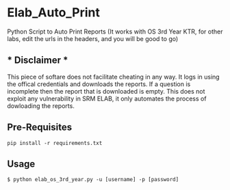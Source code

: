 # Elab_Auto_Print
Python Script to Auto Print Reports
(It works with OS 3rd Year KTR, for other labs, edit the urls in the headers, and you will be good to go)

## * Disclaimer *
This piece of softare does not facilitate cheating in any way. It logs in using the offical credentials and downloads the reports.
If a question is incomplete then the report that is downloaded is empty. This does not exploit any vulnerability in SRM ELAB, it only automates the process of dowloading the reports.

## Pre-Requisites 
```
pip install -r requirements.txt
```

## Usage
```
$ python elab_os_3rd_year.py -u [username] -p [password]
```
